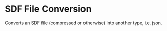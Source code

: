# SDF File Conversion
Converts an SDF file (compressed or otherwise) into  another type, i.e. json.

